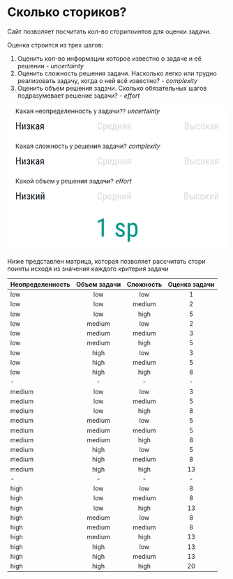 # Сколько сториков?

Сайт позволяет посчитать кол-во сторипоинтов для оценки задачи.

Оценка строится из трех шагов:

1. Оценить кол-во информации которое известно о задаче и её решении - _uncertainty_
2. Оценить сложность решения задачи. Насколько легко или трудно реализовать задачу, когда о ней всё известно? - _complexity_
3. Оценить объем решения задачи. Сколько обязательных шагов подразумевает решение задачи? - _effort_

![Демо](../images/demo.png "Демо сайта")

Ниже представлен матрица, которая позволяет рассчитать стори поинты исходя из значения каждого критерия задачи

| Неопределенность  | Объем задачи  | Сложность | Оценка задачи |
|:-------------     |:------:|:---------:|:--:|
| low               | low    | low       |  1 |
| low               | low    | medium    |  2 |
| low               | low    | high      |  5 |
| low               | medium | low       |  2 |
| low               | medium | medium    |  3 |
| low               | medium | high      |  5 |
| low               | high   | low       |  3 |
| low               | high   | medium    |  5 |
| low               | high   | high      |  8 |
| -                 | -      | -         |  - |
| medium            | low    | low       |  3 |
| medium            | low    | medium    |  5 |
| medium            | low    | high      |  8 |
| medium            | medium | low       |  5 |
| medium            | medium | medium    |  5 |
| medium            | medium | high      |  8 |
| medium            | high   | low       |  5 |
| medium            | high   | medium    |  8 |
| medium            | high   | high      | 13 |
| -                 | -      | -         |  - |
| high              | low    | low       | 8  |
| high              | low    | medium    | 8  |
| high              | low    | high      | 13 |
| high              | medium | low       | 8  |
| high              | medium | medium    | 8  |
| high              | medium | high      | 13 |
| high              | high   | low       | 13 |
| high              | high   | medium    | 13 |
| high              | high   | high      | 20 |

